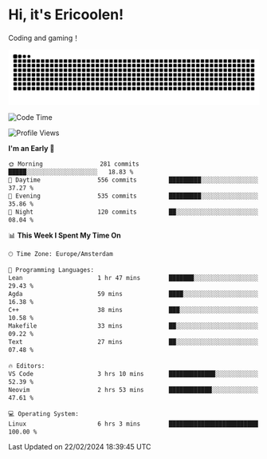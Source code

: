 # Hi, it's Ericoolen!
Coding and gaming！

<picture>
  <source media="(prefers-color-scheme: dark)" srcset="https://raw.githubusercontent.com/Eric-Song-Nop/Eric-Song-Nop/output/github-contribution-grid-snake-dark.svg">
  <source media="(prefers-color-scheme: light)" srcset="https://raw.githubusercontent.com/Eric-Song-Nop/Eric-Song-Nop/output/github-contribution-grid-snake.svg">
  <img alt="github contribution grid snake animation" src="https://raw.githubusercontent.com/Eric-Song-Nop/Eric-Song-Nop/output/github-contribution-grid-snake.svg">
</picture>

<!--START_SECTION:waka-->
![Code Time](http://img.shields.io/badge/Code%20Time-1%2C182%20hrs%2041%20mins-blue)

![Profile Views](http://img.shields.io/badge/Profile%20Views-11-blue)

**I'm an Early 🐤** 

```text
🌞 Morning                281 commits         █████░░░░░░░░░░░░░░░░░░░░   18.83 % 
🌆 Daytime                556 commits         █████████░░░░░░░░░░░░░░░░   37.27 % 
🌃 Evening                535 commits         █████████░░░░░░░░░░░░░░░░   35.86 % 
🌙 Night                  120 commits         ██░░░░░░░░░░░░░░░░░░░░░░░   08.04 % 
```


📊 **This Week I Spent My Time On** 

```text
🕑︎ Time Zone: Europe/Amsterdam

💬 Programming Languages: 
Lean                     1 hr 47 mins        ███████░░░░░░░░░░░░░░░░░░   29.43 % 
Agda                     59 mins             ████░░░░░░░░░░░░░░░░░░░░░   16.38 % 
C++                      38 mins             ███░░░░░░░░░░░░░░░░░░░░░░   10.58 % 
Makefile                 33 mins             ██░░░░░░░░░░░░░░░░░░░░░░░   09.22 % 
Text                     27 mins             ██░░░░░░░░░░░░░░░░░░░░░░░   07.48 % 

🔥 Editors: 
VS Code                  3 hrs 10 mins       █████████████░░░░░░░░░░░░   52.39 % 
Neovim                   2 hrs 53 mins       ████████████░░░░░░░░░░░░░   47.61 % 

💻 Operating System: 
Linux                    6 hrs 3 mins        █████████████████████████   100.00 % 
```


 Last Updated on 22/02/2024 18:39:45 UTC
<!--END_SECTION:waka-->
